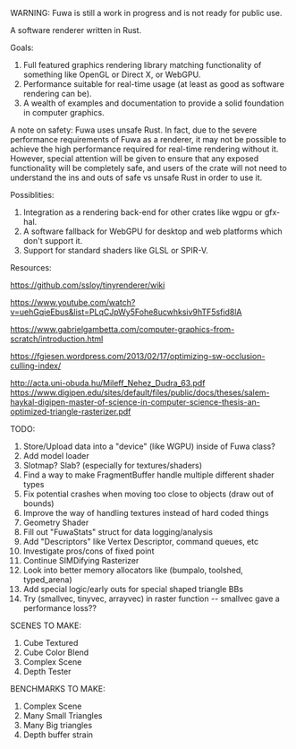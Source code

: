 WARNING: Fuwa is still a work in progress and is not ready for public use. 

A software renderer written in Rust.

Goals:
1. Full featured graphics rendering library matching functionality of something like OpenGL or Direct X, or WebGPU.
1. Performance suitable for real-time usage (at least as good as software rendering can be).
1. A wealth of examples and documentation to provide a solid foundation in computer graphics.

A note on safety:
Fuwa uses unsafe Rust. In fact, due to the severe performance requirements of Fuwa as a renderer, it may not be possible to achieve the high performance required for real-time rendering without it. However, special attention will be given to ensure that any exposed functionality will be completely safe, and users of the crate will not need to understand the ins and outs of safe vs unsafe Rust in order to use it.

Possiblities:
1. Integration as a rendering back-end for other crates like wgpu or gfx-hal.
1. A software fallback for WebGPU for desktop and web platforms which don't support it.
1. Support for standard shaders like GLSL or SPIR-V.

Resources:

https://github.com/ssloy/tinyrenderer/wiki

https://www.youtube.com/watch?v=uehGqieEbus&list=PLqCJpWy5Fohe8ucwhksiv9hTF5sfid8lA

https://www.gabrielgambetta.com/computer-graphics-from-scratch/introduction.html

https://fgiesen.wordpress.com/2013/02/17/optimizing-sw-occlusion-culling-index/

http://acta.uni-obuda.hu/Mileff_Nehez_Dudra_63.pdf
https://www.digipen.edu/sites/default/files/public/docs/theses/salem-haykal-digipen-master-of-science-in-computer-science-thesis-an-optimized-triangle-rasterizer.pdf


TODO:
1. Store/Upload data into a "device" (like WGPU) inside of Fuwa class?
1. Add model loader
1. Slotmap? Slab? (especially for textures/shaders)
1. Find a way to make FragmentBuffer handle multiple different shader types
1. Fix potential crashes when moving too close to objects (draw out of bounds)
1. Improve the way of handling textures instead of hard coded things
1. Geometry Shader
1. Fill out "FuwaStats" struct for data logging/analysis
1. Add "Descriptors" like Vertex Descriptor, command queues, etc
1. Investigate pros/cons of fixed point
1. Continue SIMDifying Rasterizer
1. Look into better memory allocators like (bumpalo, toolshed, typed_arena)
1. Add special logic/early outs for special shaped triangle BBs
1. Try (smallvec, tinyvec, arrayvec) in raster function -- smallvec gave a performance loss??

SCENES TO MAKE:
1. Cube Textured
1. Cube Color Blend
1. Complex Scene
1. Depth Tester

BENCHMARKS TO MAKE:
1. Complex Scene
1. Many Small Triangles
1. Many Big triangles
1. Depth buffer strain